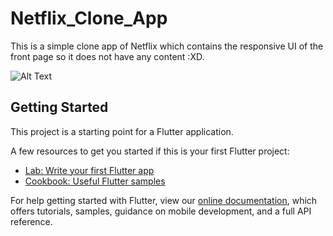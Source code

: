 # Netflix_Clone_App

This is a simple clone app of Netflix which contains the responsive UI of the front page so it does not have any content :XD.



![Alt Text](https://github.com/Mohitmadhav/Netflix-Clone-gif/blob/main/Netflix%20Demo.gif)



## Getting Started

This project is a starting point for a Flutter application.

A few resources to get you started if this is your first Flutter project:

- [Lab: Write your first Flutter app](https://flutter.dev/docs/get-started/codelab)
- [Cookbook: Useful Flutter samples](https://flutter.dev/docs/cookbook)

For help getting started with Flutter, view our
[online documentation](https://flutter.dev/docs), which offers tutorials,
samples, guidance on mobile development, and a full API reference.
